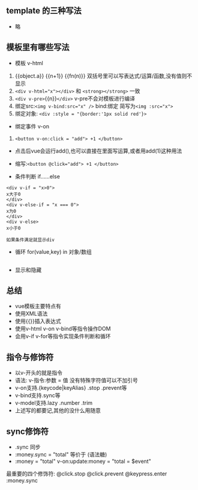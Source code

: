 ## template 的三种写法 
* 略
## 模板里有哪些写法
* 模板 v-html 
1. {{object.a}} {{n+1}} {{fn(n)}} 双括号里可以写表达式/运算/函数,没有值则不显示
2.  `<div v-html="x"></div>` 和 `<strong></strong>` 一致
3.  `<div v-pre>`{{n}}`</div>` v-pre不会对模板进行编译
4.  绑定src:`<img v-bind:src="x" />` bind:绑定 简写为`<img :src="x">`
5.  绑定对象: `<div :style = "{border:'1px solid red'}>`

* 绑定事件 v-on
1. `<button v-on:click = "add"> +1 </button>`
* 点击后vue会运行add(),也可以直接在里面写运算,或者用add(1)这种用法
* 缩写:`<button @click="add"> +1 </button>`

* 条件判断 if……else
```
<div v-if = "x>0">
x大于0
</div>
<div v-else-if = "x === 0">
x为0
</div>
<div v-else>
x小于0

如果条件满足就显示div
```

* 循环 for(value,key) in 对象/数组
```

```

* 显示和隐藏

## 总结
* vue模板主要特点有
* 使用XML语法
* 使用{{}}插入表达式
* 使用v-html v-on v-bind等指令操作DOM
* 会用v-if v-for等指令实现条件判断和循环

## 指令与修饰符 
* 以v-开头的就是指令
* 语法: v-指令:参数 = 值 没有特殊字符值可以不加引号
* v-on支持.{keycode|keyAlias} .stop .prevent等
* v-bind支持.sync等
* v-model支持.lazy .number .trim
* 上述写的都要记,其他的没什么用随意

## sync修饰符
* .sync 同步
* :money.sync = "total" 等价于 (语法糖)
* :money = "total" v-on:update:money = "total = $event"

最重要的四个修饰符:
@click.stop
@click.prevent
@keypress.enter
:money.sync